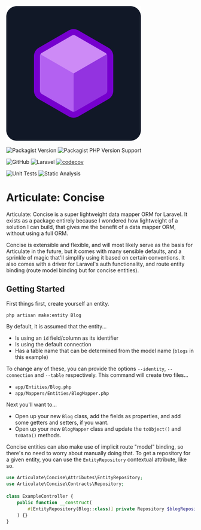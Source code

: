 <img src="concise.png">

![Packagist Version](https://img.shields.io/packagist/v/articulate/concise)
![Packagist PHP Version Support](https://img.shields.io/packagist/php-v/articulate/concise)

![GitHub](https://img.shields.io/github/license/articulate-laravel/concise)
![Laravel](https://img.shields.io/badge/laravel-11.x-red.svg)
[![codecov](https://codecov.io/gh/articulate-laravel/concise/branch/main/graph/badge.svg?token=FHJ41NQMTA)](https://codecov.io/gh/articulate-laravel/concise)

![Unit Tests](https://github.com/articulate-laravel/concise/actions/workflows/tests.yml/badge.svg)
![Static Analysis](https://github.com/articulate-laravel/concise/actions/workflows/static-analysis.yml/badge.svg)

# Articulate: Concise
Articulate: Concise is a super lightweight data mapper ORM for Laravel.
It exists as a package entirely because I wondered how lightweight of a solution I can build, that gives me the 
benefit of a data mapper ORM, without using a full ORM.

Concise is extensible and flexible, and will most likely serve as the basis for Articulate in the future, but it comes
with many sensible defaults, and a sprinkle of magic that'll simplify using it based on certain conventions.
It also comes with a driver for Laravel's auth functionality,
and route entity binding (route model binding but for concise entities).

## Getting Started

First things first, create yourself an entity.

```shell
php artisan make:entity Blog
```

By default, it is assumed that the entity...

- Is using an `id` field/column as its identifier
- Is using the default connection
- Has a table name that can be determined from the model name (`blogs` in this example)

To change any of these, you can provide the options `--identity`, `--connection` and `--table` respectively.
This command will create two files...

- `app/Entities/Blog.php`
- `app/Mappers/Entities/BlogMapper.php`

Next you'll want to...

- Open up your new `Blog` class, add the fields as properties, and add some getters and setters, if you want.
- Open up your new `BlogMapper` class and update the `toObject()` and `toData()` methods.

Concise entities can also make use of implicit route "model" binding, so there's no need to worry about manually doing
that.
To get a repository for a given entity, you can use the `EntityRepository` contextual attribute, like so.

```php
use Articulate\Concise\Attributes\EntityRepository;
use Articulate\Concise\Contracts\Repository;

class ExampleController {
    public function __construct(
        #[EntityRepository(Blog::class)] private Repository $blogRepository
    ) {}
}
```
